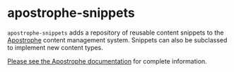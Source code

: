 # apostrophe-snippets

`apostrophe-snippets` adds a repository of reusable content snippets to the [Apostrophe](http://apostrophenow.org) content management system. Snippets can also be subclassed to implement new content types.

[Please see the Apostrophe documentation](http://apostrophenow.org/tutorials/snippets) for complete information.
